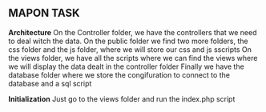 ## MAPON TASK
**Architecture**
On the Controller folder, we have the controllers that we need to deal witch the data.
On the public folder we find two more folders, the css folder and the js folder, where we will store our css and js sscripts
On the views folder, we have all the scripts where we can find the views where we will display the data dealt in the controller folder
Finally we have the database folder where we store the congifuration to connect to the database and a sql script
 
 **Initialization** 
 Just go to the views folder and run the index.php script